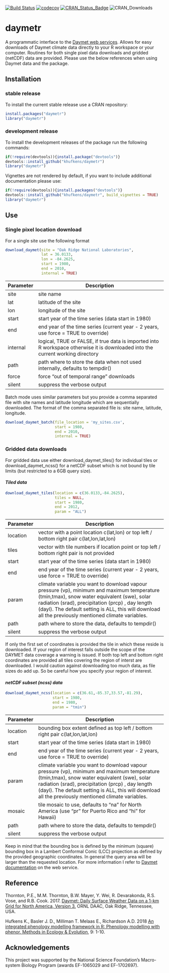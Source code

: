 
<!-- README.md is generated from README.Rmd. Please edit that file -->

[![Build
Status](https://travis-ci.org/khufkens/daymetr.svg)](https://travis-ci.org/khufkens/daymetr)
[![codecov](https://codecov.io/gh/khufkens/daymetr/branch/master/graph/badge.svg)](https://codecov.io/gh/khufkens/daymetr)
[![CRAN\_Status\_Badge](https://www.r-pkg.org/badges/version/daymetr)](https://cran.r-project.org/package=daymetr)
![CRAN\_Downloads](https://cranlogs.r-pkg.org/badges/grand-total/daymetr)

# daymetr

A programmatic interface to the [Daymet web
services](http://daymet.ornl.gov). Allows for easy downloads of Daymet
climate data directly to your R workspace or your computer. Routines for
both single pixel data downloads and gridded (netCDF) data are provided.
Please use the below references when using Daymet data and the package.

## Installation

### stable release

To install the current stable release use a CRAN repository:

``` r
install.packages("daymetr")
library("daymetr")
```

### development release

To install the development releases of the package run the following
commands:

``` r
if(!require(devtools)){install.package("devtools")}
devtools::install_github("khufkens/daymetr")
library("daymetr")
```

Vignettes are not rendered by default, if you want to include additional
documentation please use:

``` r
if(!require(devtools)){install.packages("devtools")}
devtools::install_github("khufkens/daymetr", build_vignettes = TRUE)
library("daymetr")
```

## Use

### Single pixel location download

For a single site use the following format

``` r
download_daymet(site = "Oak Ridge National Laboratories",
                lat = 36.0133,
                lon = -84.2625,
                start = 1980,
                end = 2010,
                internal = TRUE)
```

| Parameter | Description                                                                                                                     |
| --------- | ------------------------------------------------------------------------------------------------------------------------------- |
| site      | site name                                                                                                                       |
| lat       | latitude of the site                                                                                                            |
| lon       | longitude of the site                                                                                                           |
| start     | start year of the time series (data start in 1980)                                                                              |
| end       | end year of the time series (current year - 2 years, use force = TRUE to override)                                              |
| internal  | logical, TRUE or FALSE, if true data is imported into R workspace otherwise it is downloaded into the current working directory |
| path      | path where to store the data when not used internally, defaults to tempdir()                                                    |
| force     | force “out of temporal range” downloads                                                                                         |
| silent    | suppress the verbose output                                                                                                     |

Batch mode uses similar parameters but you provide a comma separated
file with site names and latitude longitude which are sequentially
downloaded. The format of the comma separated file is: site name,
latitude, longitude.

``` r
download_daymet_batch(file_location = 'my_sites.csv',
                      start = 1980,
                      end = 2010,
                      internal = TRUE)
```

### Gridded data downloads

For gridded data use either download\_daymet\_tiles() for individual
tiles or download\_daymet\_ncss() for a netCDF subset which is not bound
by tile limits (but restricted to a 6GB query size).

#### *Tiled data*

``` r
download_daymet_tiles(location = c(36.0133,-84.2625),
                      tiles = NULL,
                      start = 1980,
                      end = 2012,
                      param = "ALL")
```

| Parameter | Description                                                                                                                                                                                                                                                                                            |
| --------- | ------------------------------------------------------------------------------------------------------------------------------------------------------------------------------------------------------------------------------------------------------------------------------------------------------ |
| location  | vector with a point location c(lat,lon) or top left / bottom right pair c(lat,lon,lat,lon)                                                                                                                                                                                                             |
| tiles     | vector with tile numbers if location point or top left / bottom right pair is not provided                                                                                                                                                                                                             |
| start     | start year of the time series (data start in 1980)                                                                                                                                                                                                                                                     |
| end       | end year of the time series (current year - 2 years, use force = TRUE to override)                                                                                                                                                                                                                     |
| param     | climate variable you want to download vapour pressure (vp), minimum and maximum temperature (tmin,tmax), snow water equivalent (swe), solar radiation (srad), precipitation (prcp) , day length (dayl). The default setting is ALL, this will download all the previously mentioned climate variables. |
| path      | path where to store the data, defaults to tempdir()                                                                                                                                                                                                                                                    |
| silent    | suppress the verbose output                                                                                                                                                                                                                                                                            |

If only the first set of coordinates is provided the tile in which these
reside is downloaded. If your region of interest falls outside the scope
of the DAYMET data coverage a warning is issued. If both top left and
bottom right coordinates are provided all tiles covering the region of
interst are downloaded. I would caution against downloading too much
data, as file sizes do add up. So be careful how you specify your region
of interest.

#### *netCDF subset (ncss) data*

``` r
download_daymet_ncss(location = c(36.61,-85.37,33.57,-81.29),
                     start = 1980,
                     end = 1980,
                     param = "tmin")
```

| Parameter | Description                                                                                                                                                                                                                                                                                            |
| --------- | ------------------------------------------------------------------------------------------------------------------------------------------------------------------------------------------------------------------------------------------------------------------------------------------------------ |
| location  | bounding box extent defined as top left / bottom right pair c(lat,lon,lat,lon)                                                                                                                                                                                                                         |
| start     | start year of the time series (data start in 1980)                                                                                                                                                                                                                                                     |
| end       | end year of the time series (current year - 2 years, use force = TRUE to override)                                                                                                                                                                                                                     |
| param     | climate variable you want to download vapour pressure (vp), minimum and maximum temperature (tmin,tmax), snow water equivalent (swe), solar radiation (srad), precipitation (prcp) , day length (dayl). The default setting is ALL, this will download all the previously mentioned climate variables. |
| mosaic    | tile mosaic to use, defaults to “na” for North America (use “pr” for Puerto Rico and “hi” for Hawaii)                                                                                                                                                                                                  |
| path      | path where to store the data, defaults to tempdir()                                                                                                                                                                                                                                                    |
| silent    | suppress the verbose output                                                                                                                                                                                                                                                                            |

Keep in mind that the bounding box is defined by the minimum (square)
bounding box in a Lambert Conformal Conic (LCC) projection as defined by
the provided geographic coordinates. In general the query area will be
larger than the requested location. For more information I refer to
[Daymet documentation](https://daymet.ornl.gov/web_services.html) on the
web service.

## Reference

Thornton, P.E., M.M. Thornton, B.W. Mayer, Y. Wei, R. Devarakonda, R.S.
Vose, and R.B. Cook. 2017. [Daymet: Daily Surface Weather Data on a 1-km
Grid for North America,
Version 3.](https://doi.org/10.3334/ORNLDAAC/1328) ORNL DAAC, Oak Ridge,
Tennessee, USA.

Hufkens K., Basler J. D., Milliman T. Melaas E., Richardson A.D. 2018
[An integrated phenology modelling framework in R: Phenology modelling
with phenor. Methods in Ecology &
Evolution](http://onlinelibrary.wiley.com/doi/10.1111/2041-210X.12970/full),
9: 1-10.

## Acknowledgements

This project was supported by the National Science Foundation’s
Macro-system Biology Program (awards EF-1065029 and EF-1702697).
